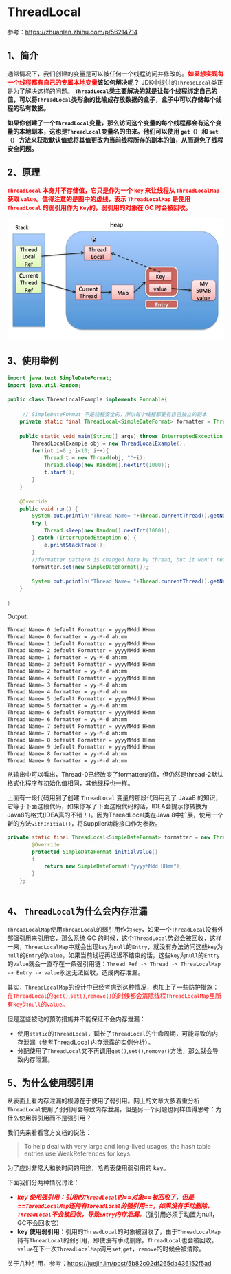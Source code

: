 # ThreadLocal

参考：https://zhuanlan.zhihu.com/p/56214714

## 1、简介

通常情况下，我们创建的变量是可以被任何一个线程访问并修改的。**<font color='red'>如果想实现每一个线程都有自己的专属本地变量</font>该如何解决呢？** JDK中提供的`ThreadLocal`类正是为了解决这样的问题。 **`ThreadLocal`类主要解决的就是让每个线程绑定自己的值，可以将`ThreadLocal`类形象的比喻成存放数据的盒子，盒子中可以存储每个线程的私有数据。**

**如果你创建了一个`ThreadLocal`变量，那么访问这个变量的每个线程都会有这个变量的本地副本，这也是`ThreadLocal`变量名的由来。他们可以使用 `get（）` 和 `set（）` 方法来获取默认值或将其值更改为当前线程所存的副本的值，从而避免了线程安全问题。**



## 2、原理

 **<font color='red'>`ThreadLocal` 本身并不存储值，它只是作为一个 `key` 来让线程从 `ThreadLocalMap` 获取 `value`。值得注意的是图中的虚线，表示 `ThreadLocalMap` 是使用 `ThreadLocal` 的弱引用作为 `Key`的，弱引用的对象在 GC 时会被回收。</font>**

![img](../PicSource/v2-45affd67cf3dfb5637878d8f46ea5061_hd.jpg)



## 3、使用举例

```java
import java.text.SimpleDateFormat;
import java.util.Random;

public class ThreadLocalExample implements Runnable{

     // SimpleDateFormat 不是线程安全的，所以每个线程都要有自己独立的副本
    private static final ThreadLocal<SimpleDateFormat> formatter = ThreadLocal.withInitial(() -> new SimpleDateFormat("yyyyMMdd HHmm"));

    public static void main(String[] args) throws InterruptedException {
        ThreadLocalExample obj = new ThreadLocalExample();
        for(int i=0 ; i<10; i++){
            Thread t = new Thread(obj, ""+i);
            Thread.sleep(new Random().nextInt(1000));
            t.start();
        }
    }

    @Override
    public void run() {
        System.out.println("Thread Name= "+Thread.currentThread().getName()+" default Formatter = "+formatter.get().toPattern());
        try {
            Thread.sleep(new Random().nextInt(1000));
        } catch (InterruptedException e) {
            e.printStackTrace();
        }
        //formatter pattern is changed here by thread, but it won't reflect to other threads
        formatter.set(new SimpleDateFormat());

        System.out.println("Thread Name= "+Thread.currentThread().getName()+" formatter = "+formatter.get().toPattern());
    }

}
```

Output:

```
Thread Name= 0 default Formatter = yyyyMMdd HHmm
Thread Name= 0 formatter = yy-M-d ah:mm
Thread Name= 1 default Formatter = yyyyMMdd HHmm
Thread Name= 2 default Formatter = yyyyMMdd HHmm
Thread Name= 1 formatter = yy-M-d ah:mm
Thread Name= 3 default Formatter = yyyyMMdd HHmm
Thread Name= 2 formatter = yy-M-d ah:mm
Thread Name= 4 default Formatter = yyyyMMdd HHmm
Thread Name= 3 formatter = yy-M-d ah:mm
Thread Name= 4 formatter = yy-M-d ah:mm
Thread Name= 5 default Formatter = yyyyMMdd HHmm
Thread Name= 5 formatter = yy-M-d ah:mm
Thread Name= 6 default Formatter = yyyyMMdd HHmm
Thread Name= 6 formatter = yy-M-d ah:mm
Thread Name= 7 default Formatter = yyyyMMdd HHmm
Thread Name= 7 formatter = yy-M-d ah:mm
Thread Name= 8 default Formatter = yyyyMMdd HHmm
Thread Name= 9 default Formatter = yyyyMMdd HHmm
Thread Name= 8 formatter = yy-M-d ah:mm
Thread Name= 9 formatter = yy-M-d ah:mm
```

从输出中可以看出，Thread-0已经改变了formatter的值，但仍然是thread-2默认格式化程序与初始化值相同，其他线程也一样。

上面有一段代码用到了创建 `ThreadLocal` 变量的那段代码用到了 Java8 的知识，它等于下面这段代码，如果你写了下面这段代码的话，IDEA会提示你转换为Java8的格式(IDEA真的不错！)。因为ThreadLocal类在Java 8中扩展，使用一个新的方法`withInitial()`，将Supplier功能接口作为参数。



```java
private static final ThreadLocal<SimpleDateFormat> formatter = new ThreadLocal<SimpleDateFormat>(){
        @Override
        protected SimpleDateFormat initialValue()
        {
            return new SimpleDateFormat("yyyyMMdd HHmm");
        }
    };
    
```





## 4、 `ThreadLocal`为什么会内存泄漏



`ThreadLocalMap`使用`ThreadLocal`的弱引用作为`key`，如果一个`ThreadLocal`没有外部强引用来引用它，那么系统 GC 的时候，这个`ThreadLocal`势必会被回收，这样一来，`ThreadLocalMap`中就会出现`key`为`null`的`Entry`，就没有办法访问这些`key`为`null`的`Entry`的`value`，如果当前线程再迟迟不结束的话，这些`key`为`null`的`Entry`的`value`就会一直存在一条强引用链：`Thread Ref -> Thread -> ThreaLocalMap -> Entry -> value`永远无法回收，造成内存泄漏。

其实，`ThreadLocalMap`的设计中已经考虑到这种情况，也加上了一些防护措施：<font color='red'>在`ThreadLocal`的`get()`,`set()`,`remove()`的时候都会清除线程`ThreadLocalMap`里所有`key`为`null`的`value`。</font>

但是这些被动的预防措施并不能保证不会内存泄漏：

- 使用`static`的`ThreadLocal`，延长了`ThreadLocal`的生命周期，可能导致的内存泄漏（参考ThreadLocal 内存泄露的实例分析）。
- 分配使用了`ThreadLocal`又不再调用`get()`,`set()`,`remove()`方法，那么就会导致内存泄漏。



## 5、为什么使用弱引用

从表面上看内存泄漏的根源在于使用了弱引用。网上的文章大多着重分析`ThreadLocal`使用了弱引用会导致内存泄漏，但是另一个问题也同样值得思考：为什么使用弱引用而不是强引用？

我们先来看看官方文档的说法：

> To help deal with very large and long-lived usages, the hash table entries use WeakReferences for keys.

为了应对非常大和长时间的用途，哈希表使用弱引用的 key。

下面我们分两种情况讨论：

- ***<font color='red'>key 使用强引用：引用的`ThreadLocal`的==对象==被回收了，但是==`ThreadLocalMap`还持有`ThreadLocal`的强引用==，如果没有手动删除，`ThreadLocal`不会被回收，导致`Entry`内存泄漏。</font>***（强引用必须手动置为null，GC不会回收它）
- **key 使用弱引用**：引用的`ThreadLocal`的对象被回收了，由于`ThreadLocalMap`持有`ThreadLocal`的弱引用，即使没有手动删除，`ThreadLocal`也会被回收。`value`在下一次`ThreadLocalMap`调用`set`,`get`，`remove`的时候会被清除。



关于几种引用，参考：https://juejin.im/post/5b82c02df265da436152f5ad